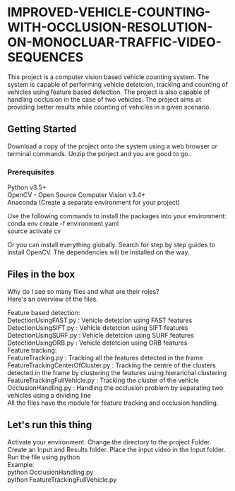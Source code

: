 # IMPROVED-VEHICLE-COUNTING-WITH-OCCLUSION-RESOLUTION-ON-MONOCLUAR-TRAFFIC-VIDEO-SEQUENCES
This project is a computer vision based vehicle counting system. The system is capable of performing vehicle detetcion, tracking and counting of vehicles using feature based detection. The project is also capable of handling occlusion in the case of two vehicles. The project aims at providing better results while counting of vehicles in a given scenario.

## Getting Started
Download a copy of the project onto the system using a web browser or terminal commands. Unzip the porject and you are good to go.

### Prerequisites
Python v3.5+ <br />
OpenCV - Open Source Computer Vision v3.4+  <br />
Anaconda (Create a separate environment for your project) <br />

Use the following commands to install the packages into your environment: <br />
conda env create -f environment.yaml <br />
source activate cv <br />

Or you can install everything globally. Search for step by step guides to install OpenCV. The dependencies will be installed on the way. <br />

## Files in the box
Why do I see so many files and what are their roles? <br />
Here's an overview of the files. <br />

Feature based detection: <br />
DetectionUsingFAST.py : Vehicle detetcion using FAST features <br />
DetectionUsingSIFT.py : Vehicle detetcion using SIFT features <br />
DetectionUsingSURF.py : Vehicle detetcion using SURF features <br />
DetectionUsingORB.py : Vehicle detetcion using ORB features <br />
Feature tracking: <br />
FeatureTracking.py : Tracking all the features detected in the frame<br />
FeatureTrackingCenterOfCluster.py : Tracking the centre of the clusters detected in the frame by clustering the features using hierarichal clustering <br />
FeatureTrackingFullVehicle.py : Tracking the cluster of the vehicle <br />
OcclusionHandling.py : Handling the occlusion problem by separating two vehicles using a dividing line<br /> 
All the files have the module for feature tracking and occlusion handling. 

## Let's run this thing

Activate your environment. Change the directory to the project Folder. Create an Input and Results folder. Place the input video in the Input folder. Run the file using python <br />
Example: <br />
python OcclusionHandling.py <br />
python FeatureTrackingFullVehicle.py <br />
